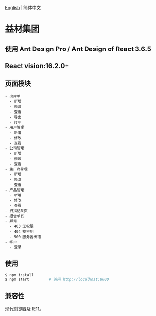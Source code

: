 [English](./README.md) | 简体中文

# 益材集团

## 使用 Ant Design Pro / Ant Design of React 3.6.5
## React vision:16.2.0+

## 页面模块

```
- 出库单
  - 新增
  - 修改
  - 查看
  - 导出
  - 打印
- 用户管理
  - 新增
  - 修改
  - 查看
- 公司管理
  - 新增
  - 修改
  - 查看
- 生厂商管理
  - 新增
  - 修改
  - 查看
- 产品管理
  - 新增
  - 修改
  - 查看
- 扫描结果页
- 报告单页
- 异常
  - 403 无权限
  - 404 找不到
  - 500 服务器出错
- 帐户
  - 登录
```

## 使用

```bash
$ npm install
$ npm start         # 访问 http://localhost:8000
```

## 兼容性

现代浏览器及 IE11。

